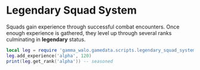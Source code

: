# Legendary Squad System

Squads gain experience through successful combat encounters. Once enough experience is gathered, they level up through several ranks culminating in **legendary** status.

```lua
local leg = require 'gamma_walo.gamedata.scripts.legendary_squad_system'
leg.add_experience('alpha', 120)
print(leg.get_rank('alpha')) -- seasoned
```
